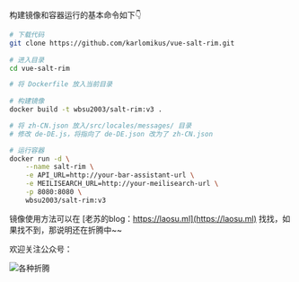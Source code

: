 构建镜像和容器运行的基本命令如下👇

```bash
# 下载代码
git clone https://github.com/karlomikus/vue-salt-rim.git
  
# 进入目录  
cd vue-salt-rim

# 将 Dockerfile 放入当前目录
  
# 构建镜像
docker build -t wbsu2003/salt-rim:v3 .

# 将 zh-CN.json 放入/src/locales/messages/ 目录
# 修改 de-DE.js，将指向了 de-DE.json 改为了 zh-CN.json

# 运行容器
docker run -d \
    --name salt-rim \
    -e API_URL=http://your-bar-assistant-url \
    -e MEILISEARCH_URL=http://your-meilisearch-url \
    -p 8080:8080 \
    wbsu2003/salt-rim:v3
```

镜像使用方法可以在 [老苏的blog：https://laosu.ml](https://laosu.ml)  找找，如果找不到，那说明还在折腾中~~

欢迎关注公众号：

![各种折腾](https://laosu.ml/uploads/wechat-qcode.jpg)
